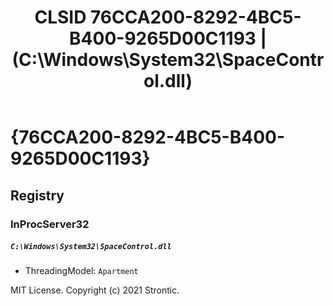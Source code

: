 ﻿---
title: "CLSID 76CCA200-8292-4BC5-B400-9265D00C1193 | (C:\\Windows\\System32\\SpaceControl.dll)"
excerpt: What is COM-Object CLSID 76CCA200-8292-4BC5-B400-9265D00C1193?
---

# {76CCA200-8292-4BC5-B400-9265D00C1193}


## Registry


### InProcServer32

##### `C:\Windows\System32\SpaceControl.dll`
* ThreadingModel: `Apartment`

MIT License. Copyright (c) 2021 Strontic.


